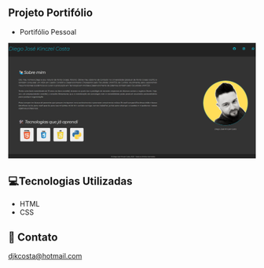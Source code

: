 ## Projeto Portifólio

- Portifólio Pessoal

![PREVIEW](./img/preview.png)


## 💻Tecnologias Utilizadas

- HTML 
- CSS 


## 📧 Contato

djkcosta@hotmail.com    